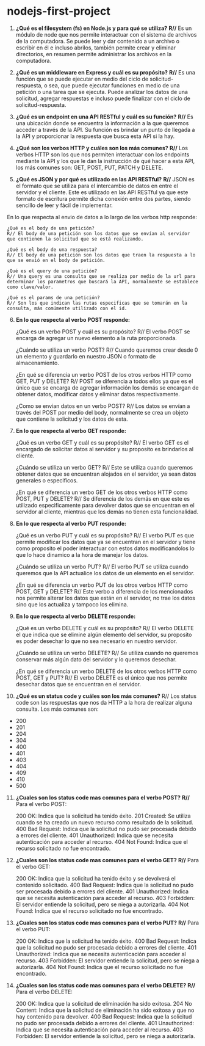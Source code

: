 # nodejs-first-project

1. **¿Qué es el filesystem (fs) en Node.js y para qué se utiliza?**
    **R//** Es un módulo de node que nos permite interactuar con el sistema de archivos de la computadora. Se puede leer y dar contenido a un archivo o escribir en él e incluso abrilos, también permite crear y eliminar directorios, en resumen permite administrar los archivos en la computadora.

2. **¿Qué es un middleware en Express y cuál es su propósito?**
**R//** Es una función que se puede ejecutar en medio del ciclo de solicitud-respuesta, o sea, que puede ejecutar funciones en medio de una petición o una tarea que se ejecuta. Puede analizar los datos de una solicitud, agregar respuestas e incluso puede finalizar con el ciclo de solicitud-respuesta.

3. **¿Qué es un endpoint en una API RESTful y cuál es su función?**
**R//** Es una ubicación donde se encuentra la información a la que queremos acceder a través de la API. Su función es brindar un punto de llegada a la API y proporcionar la respuesta que busca esta API si la hay.

4. **¿Qué son los verbos HTTP y cuáles son los más comunes?**
**R//** Los verbos HTTP son los que nos permiten interactuar con los endpoints mediante la API y los que le dan la instrucción de qué hacer a esta API, los más comunes son: GET, POST, PUT, PATCH y DELETE.

5. **¿Qué es JSON y por qué es utilizado en las API RESTful?**
**R//** JSON es el formato que se utiliza para el intercambio de datos en entre el servidor y el cliente. Este es utilizado en las API RESTful ya que este formato de escritura permite dicha conexión entre dos partes, siendo sencillo de leer y fácil de implementar.

En lo que respecta al envio de datos a lo largo de los verbos http responde:

    ¿Qué es el body de una petición?
    R// El body de una petición son los datos que se envían al servidor que contienen la solicitud que se está realizando.

    ¿Qué es el body de una respuesta?
    R// El body de una petición son los datos que traen la respuesta a lo que se envió en el body de petición.

    ¿Qué es el query de una petición?
    R// Una query es una consulta que se realiza por medio de la url para determinar los parametros que buscará la API, normalmente se establece como clave/valor.

    ¿Qué es el params de una petición?
    R// Son los que indican las rutas especificas que se tomarán en la consulta, más comúmente utilizado con el id.

6. **En lo que respecta al verbo POST responde:**

    ¿Qué es un verbo POST y cuál es su propósito?
    R// El verbo POST se encarga de agregar un nuevo elemento a la ruta proporcionada.

    ¿Cuándo se utiliza un verbo POST?
    R// Cuando queremos crear desde 0 un elemento y guardarlo en nuestro JSON o formato de almacenamiento.

    ¿En qué se diferencia un verbo POST de los otros verbos HTTP como GET, PUT y DELETE?
    R// POST se diferencia a todos ellos ya que es el único que se encarga de agregar información los demás se encargan de obtener datos, modificar datos y eliminar datos respectivamente.

    ¿Como se envian datos en un verbo POST?
    R// Los datos se envían a través del POST por medio del body, normalmente se crea un objeto que contiene la solicitud y los datos de esta.

7. **En lo que respecta al verbo GET responde:**

    ¿Qué es un verbo GET y cuál es su propósito?
    R// El verbo GET es el encargado de solicitar datos al servidor y su proposito es brindarlos al cliente.

    ¿Cuándo se utiliza un verbo GET?
    R// Este se utiliza cuando queremos obtener datos que se encuentran alojados en el servidor, ya sean datos generales o especificos.

    ¿En qué se diferencia un verbo GET de los otros verbos HTTP como POST, PUT y DELETE?
    R// Se diferencia de los demás en que este es utilizado especificamente para devolver datos que se encuentran en el servidor al cliente, mientras que los demás no tienen esta funcionalidad.

8. **En lo que respecta al verbo PUT responde:**

    ¿Qué es un verbo PUT y cuál es su propósito?
    R// El verbo PUT es que permite modificar los datos que ya se encuentran en el servidor y tiene como proposito el poder interactuar con estos datos modificandolos lo que lo hace dinamico a la hora de manejar los datos.

    ¿Cuándo se utiliza un verbo PUT?
    R// El verbo PUT se utiliza cuando queremos que la API actualice los datos de un elemento en el servidor.

    ¿En qué se diferencia un verbo PUT de los otros verbos HTTP como POST, GET y DELETE?
    R// Este verbo a diferencia de los mencionados nos permite alterar los datos que están en el servidor, no trae los datos sino que los actualiza y tampoco los elimina.

9. **En lo que respecta al verbo DELETE responde:**

    ¿Qué es un verbo DELETE y cuál es su propósito?
    R// El verbo DELETE el que indica que se elimine algún elemento del servidor, su proposito es poder desechar lo que no sea necesario en nuestro servidor.

    ¿Cuándo se utiliza un verbo DELETE?
    R// Se utiliza cuando no queremos conservar más algún dato del servidor y lo queremos desechar.

    ¿En qué se diferencia un verbo DELETE de los otros verbos HTTP como POST, GET y PUT?
    R// El verbo DELETE es el único que nos permite desechar datos que se encuentran en el servidor.

10. **¿Qué es un status code y cuáles son los más comunes?**
R// Los status code son las respuestas que nos da HTTP a la hora de realizar alguna consulta. 
Los más comunes son:
- 200
- 201
- 204
- 304
- 400
- 401
- 403
- 404
- 409
- 410
- 500

11. **¿Cuales son los status code mas comunes para el verbo POST?**
**R//** Para el verbo POST:

    200 OK: Indica que la solicitud ha tenido éxito.
    201 Created: Se utiliza cuando se ha creado un nuevo recurso como resultado de la solicitud.
    400 Bad Request: Indica que la solicitud no pudo ser procesada debido a errores del cliente.
    401 Unauthorized: Indica que se necesita autenticación para acceder al recurso.
    404 Not Found: Indica que el recurso solicitado no fue encontrado.

12. **¿Cuales son los status code mas comunes para el verbo GET?**
**R//** Para el verbo GET:

    200 OK: Indica que la solicitud ha tenido éxito y se devolverá el contenido solicitado.
    400 Bad Request: Indica que la solicitud no pudo ser procesada debido a errores del cliente.
    401 Unauthorized: Indica que se necesita autenticación para acceder al recurso.
    403 Forbidden: El servidor entiende la solicitud, pero se niega a autorizarla.
    404 Not Found: Indica que el recurso solicitado no fue encontrado.

13. **¿Cuales son los status code mas comunes para el verbo PUT?**
**R//** Para el verbo PUT:

    200 OK: Indica que la solicitud ha tenido éxito.
    400 Bad Request: Indica que la solicitud no pudo ser procesada debido a errores del cliente.
    401 Unauthorized: Indica que se necesita autenticación para acceder al recurso.
    403 Forbidden: El servidor entiende la solicitud, pero se niega a autorizarla.
    404 Not Found: Indica que el recurso solicitado no fue encontrado.

14. **¿Cuales son los status code mas comunes para el verbo DELETE?**
**R//** Para el verbo DELETE:

    200 OK: Indica que la solicitud de eliminación ha sido exitosa.
    204 No Content: Indica que la solicitud de eliminación ha sido exitosa y que no hay contenido para devolver.
    400 Bad Request: Indica que la solicitud no pudo ser procesada debido a errores del cliente.
    401 Unauthorized: Indica que se necesita autenticación para acceder al recurso.
    403 Forbidden: El servidor entiende la solicitud, pero se niega a autorizarla.
    